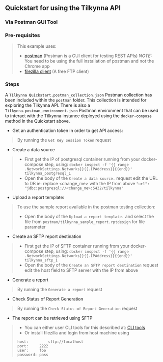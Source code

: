## Quickstart for using the Tilkynna API 

### Via Postman GUI Tool

### Pre-requisites

> This example uses:
> * [postman](https://www.getpostman.com/downloads/) (Postman is a GUI client for testing REST APIs) *NOTE:* You need to be using the full installation of postman and not the Chrome app   
> * [filezilla client](https://filezilla-project.org/download.php) (A free FTP client)


### Steps
A `Tilkynna Quickstart.postman_collection.json` Postman collection has been included within the `postman` folder. This collection is intended for exploring the Tilkynna API. There is also a `Tilkynna.postman_environment.json` Postman environment that can be used to interact with the
Tilkynna instance deployed using the `docker-compose` method in the Quickstart above.

* Get an authentication token in order to get API access:
> By running the `Get Key Session Token` request

* Create a data source 
> - First get the IP of postgresql container running from your docker-compose step, using: `docker inspect -f '{{ range .NetworkSettings.Networks}}{{.IPAddress}}{{end}}' tilkynna_postgresql_1`
> - Open the body of the `Create a data source.` request edit the URL to DB ie: replace <change_me> with the IP from above `"url": "jdbc:postgresql://<change_me>:5432/tilkynna"`

* Upload a report template:
> To use the sample report available in the postman testing collection:
> - Open the body of the `Upload a report template.` and select the file from `postman/tilkynna_sample_report.rptdesign` for file parameter 

* Create an SFTP report destination
> - First get the IP of SFTP container running from your docker-compose step, using: `docker inspect -f '{{ range .NetworkSettings.Networks}}{{.IPAddress}}{{end}}' tilkynna_sftp_1`
> - Open the body of the `Create an SFTP report destination` request edit the host field to SFTP server with the IP from above

* Generate a report
> By running the `Generate a report` request

* Check Status of Report Generation
> By running the `Check Status of Report Generation` request

* The report can be retrieved using SFTP
> - You can either user CLI tools for this described at: [CLI tools](docs/quickstart_using_api/via_cli_curl.md)
> - Or install filezilla and login from host machine using  
> ```
> host: 		sftp://localhost
> port:		2222
> user:		foo
> password:	pass  
> ```

